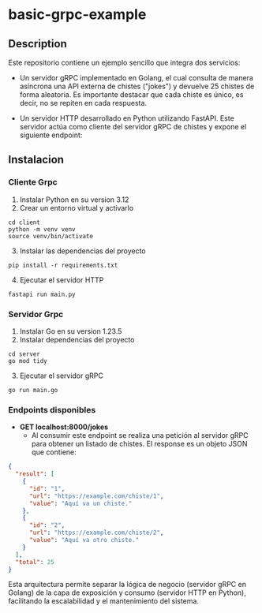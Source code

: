 # basic-grpc-example

## Description

Este repositorio contiene un ejemplo sencillo que integra dos servicios:

- Un servidor gRPC implementado en Golang, el cual consulta de manera asíncrona una API externa de chistes ("jokes") y devuelve 25 chistes de forma aleatoria. Es importante destacar que cada chiste es único, es decir, no se repiten en cada respuesta.

- Un servidor HTTP desarrollado en Python utilizando FastAPI. Este servidor actúa como cliente del servidor gRPC de chistes y expone el siguiente endpoint:

## Instalacion

### Cliente Grpc
1. Instalar Python en su version 3.12
2. Crear un entorno virtual y activarlo
```
cd client
python -m venv venv
source venv/bin/activate
```
3. Instalar las dependencias del proyecto
```
pip install -r requirements.txt
```
4. Ejecutar el servidor HTTP
```
fastapi run main.py
```

### Servidor Grpc
1. Instalar Go en su version 1.23.5
2. Instalar dependencias del proyecto
```
cd server
go mod tidy
```
3. Ejecutar el servidor gRPC
```
go run main.go
```

### Endpoints disponibles
- **GET localhost:8000/jokes**
    - Al consumir este endpoint se realiza una petición al servidor gRPC para obtener un listado de chistes. El response es un objeto JSON que contiene:

```json
{
  "result": [
    {
      "id": "1",
      "url": "https://example.com/chiste/1",
      "value": "Aquí va un chiste."
    },
    {
      "id": "2",
      "url": "https://example.com/chiste/2",
      "value": "Aquí va otro chiste."
    }
  ],
  "total": 25
}
```

Esta arquitectura permite separar la lógica de negocio (servidor gRPC en Golang) de la capa de exposición y consumo (servidor HTTP en Python), facilitando la escalabilidad y el mantenimiento del sistema.
